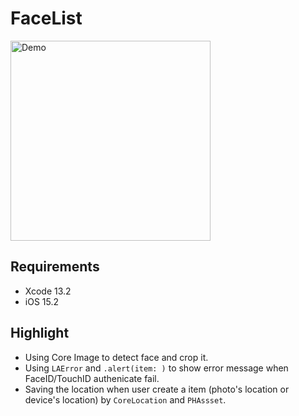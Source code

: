 # FaceList

<img src="Documentation/demo.gif" alt="Demo" width="320"/>

## Requirements
* Xcode 13.2
* iOS 15.2

## Highlight

* Using Core Image to detect face and crop it.
* Using `LAError` and `.alert(item: )` to show error message when FaceID/TouchID authenicate fail.
* Saving the location when user create a item (photo's location or device's location) by `CoreLocation` and `PHAssset`.
